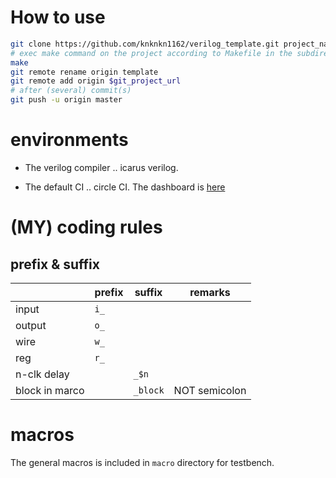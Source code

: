 # How to use

```bash
git clone https://github.com/knknkn1162/verilog_template.git project_name
# exec make command on the project according to Makefile in the subdirectory.
make
git remote rename origin template
git remote add origin $git_project_url
# after (several) commit(s)
git push -u origin master
```

# environments

+ The verilog compiler .. icarus verilog.

+ The default CI .. circle CI. The dashboard is [here](https://circleci.com/gh/knknkn1162/verilog_template)

# (MY) coding rules

## prefix & suffix

||prefix|suffix|remarks|
|---|---|---|---|
|input|`i_`||
|output|`o_`||
|wire|`w_`||
|reg|`r_`||
|n-clk delay||`_$n`|
|block in marco||`_block`|NOT semicolon|

# macros

The general macros is included in `macro` directory for testbench.
